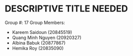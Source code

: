 # DESCRIPTIVE TITLE NEEDED

Group #: 17
Group Members: 
- Kareem Saidoun (20845519)
- Quang Minh Nguyen (20920327)
- Albina Babuk (20877867)
- Hemika Roy (20835090)
